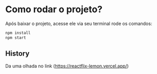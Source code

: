 # Como rodar o projeto?

Após baixar o projeto, acesse ele via seu terminal rode os comandos:

```sh
npm install
npm start
```

## History
Da uma olhada no link (https://reactflix-lemon.vercel.app/)
